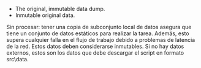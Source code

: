 - The original, immutable data dump.
- Inmutable original data.

Sin procesar: tener una copia de subconjunto local de datos asegura que tiene un conjunto de datos estáticos para realizar la tarea. Además, esto supera cualquier falla en el flujo de trabajo debido a problemas de latencia de la red. Estos datos deben considerarse inmutables. Si no hay datos externos, estos son los datos que debe descargar el script en formato src\data.